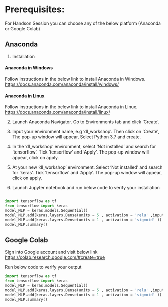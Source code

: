 # Prerequisites:

For Handson Session you can choose any of the below platform (Anaconda or Google Colab)

## Anaconda 
1. Installation
#### Anaconda in Windows
Follow instructions in the below link to install Anaconda in Windows.
https://docs.anaconda.com/anaconda/install/windows/
#### Anaconda in Linux
Follow instructions in the below link to install Anaconda in Linux.
https://docs.anaconda.com/anaconda/install/linux/

2. Launch Anaconda Navigator. Go to Environments tab and click ‘Create’.

3. Input your environment name, e.g ‘dl_workshop’. Then click on ‘Create’, The pop-up window will appear, Select Python 3.7  and create. 
4. In the ‘dl_workshop’ environment, select ‘Not installed’ and search for ‘tensorflow’. Tick ‘tensorflow’ and ‘Apply’. The pop-up window will appear, click on apply. 
5. At your new ‘dl_workshop’ environment. Select ‘Not installed’ and search for ‘keras’. Tick ‘tensorflow’ and ‘Apply’. The pop-up window will appear, click on apply. 

6. Launch Jupyter notebook and run below code to verify your installation

```python

import tensorflow as tf
from tensorflow import keras
model_MLP = keras.models.Sequential()
model_MLP.add(keras.layers.Dense(units = 5 , activation = 'relu' ,input_shape = [4,]))
model_MLP.add(keras.layers.Dense(units = 1 , activation = 'sigmoid' ))
model_MLP.summary()

```

## Google Colab

Sign into Google account and visit below link
https://colab.research.google.com/#create=true

Run below code to verify your output

```python
import tensorflow as tf
from tensorflow import keras
model_MLP = keras.models.Sequential()
model_MLP.add(keras.layers.Dense(units = 5 , activation = 'relu' ,input_shape = [4,]))
model_MLP.add(keras.layers.Dense(units = 1 , activation = 'sigmoid' ))
model_MLP.summary()
```
